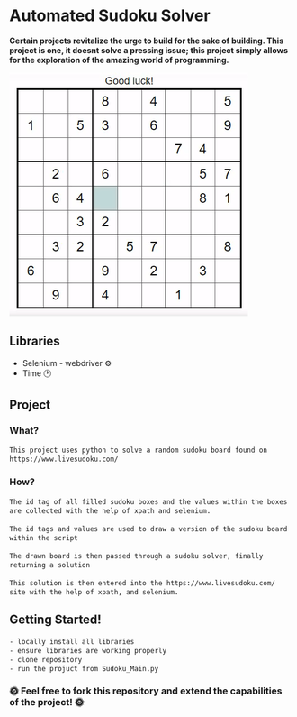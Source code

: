 # **Automated Sudoku Solver**

**Certain projects revitalize the urge to build for the sake of building. This project is one, it doesnt solve a pressing issue; this project simply allows for the exploration of the amazing world of programming.**

![](Sudoku_1.gif)

## Libraries
* Selenium - webdriver :gear:
* Time :clock1:


## Project


### What?
	
	This project uses python to solve a random sudoku board found on https://www.livesudoku.com/

### How?

	The id tag of all filled sudoku boxes and the values within the boxes are collected with the help of xpath and selenium.

	The id tags and values are used to draw a version of the sudoku board within the script

	The drawn board is then passed through a sudoku solver, finally returning a solution 

	This solution is then entered into the https://www.livesudoku.com/ site with the help of xpath, and selenium.
	
	
## Getting Started!
	
	- locally install all libraries
	- ensure libraries are working properly
	- clone repository
	- run the projuct from Sudoku_Main.py

### **:sun_with_face: Feel free to fork this repository and extend the capabilities of the project! :sun_with_face:**
	
